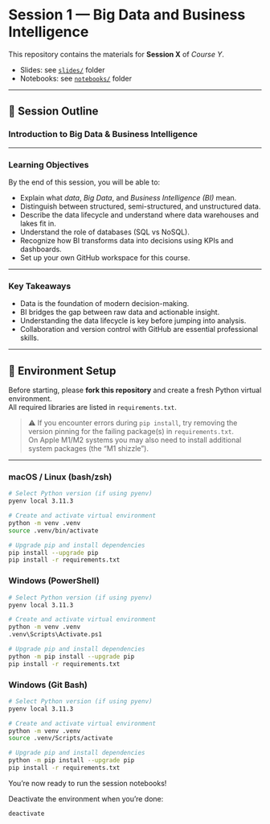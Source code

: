 # Session 1 — Big Data and Business Intelligence

This repository contains the materials for **Session X** of *Course Y*.  
- Slides: see [`slides/`](./slides/) folder  
- Notebooks: see [`notebooks/`](./notebooks/) folder 
---

## 📑 Session Outline
### Introduction to Big Data & Business Intelligence
---

### Learning Objectives
By the end of this session, you will be able to:
- Explain what *data*, *Big Data*, and *Business Intelligence (BI)* mean.  
- Distinguish between structured, semi-structured, and unstructured data.  
- Describe the data lifecycle and understand where data warehouses and lakes fit in.  
- Understand the role of databases (SQL vs NoSQL).  
- Recognize how BI transforms data into decisions using KPIs and dashboards.  
- Set up your own GitHub workspace for this course.

---

### Key Takeaways
- Data is the foundation of modern decision-making.  
- BI bridges the gap between raw data and actionable insight.  
- Understanding the data lifecycle is key before jumping into analysis.  
- Collaboration and version control with GitHub are essential professional skills.


---
## 🚀 Environment Setup

Before starting, please **fork this repository** and create a fresh Python virtual environment.  
All required libraries are listed in `requirements.txt`.

> ⚠️ If you encounter errors during `pip install`, try removing the version pinning for the failing package(s) in `requirements.txt`.  
> On Apple M1/M2 systems you may also need to install additional system packages (the “M1 shizzle”).

---

### macOS / Linux (bash/zsh)

```bash
# Select Python version (if using pyenv)
pyenv local 3.11.3

# Create and activate virtual environment
python -m venv .venv
source .venv/bin/activate

# Upgrade pip and install dependencies
pip install --upgrade pip
pip install -r requirements.txt
```

### Windows (PowerShell)
```bash
# Select Python version (if using pyenv)
pyenv local 3.11.3

# Create and activate virtual environment
python -m venv .venv
.venv\Scripts\Activate.ps1

# Upgrade pip and install dependencies
python -m pip install --upgrade pip
pip install -r requirements.txt
```

### Windows (Git Bash)
```bash
# Select Python version (if using pyenv)
pyenv local 3.11.3

# Create and activate virtual environment
python -m venv .venv
source .venv/Scripts/activate

# Upgrade pip and install dependencies
python -m pip install --upgrade pip
pip install -r requirements.txt
```

You’re now ready to run the session notebooks!

Deactivate the environment when you’re done:
```bash
deactivate
```

